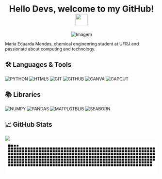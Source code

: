 <!-- TITLE -->
<h1 align="center">Hello Devs, welcome to my GitHub! <img align="center" src="https://raw.githubusercontent.com/zluvsand/zluvsand/master/wave.gif" height="40px" width="40px"> </h1>

<!-- GIF -->
<p align="center">
  <img src="https://i.pinimg.com/originals/ed/01/22/ed012259c25cd0a787064216db37c22d.gif" alt="Imagem">
</p>

Maria Eduarda Mendes, chemical engineering student at UFRJ and passionate about computing and technology. 

<!-- Languages and tools -->
<h2 align="left">🛠️ Languages & Tools</h2>
<div><img width="50px" src="https://cdn.jsdelivr.net/gh/devicons/devicon/icons/python/python-original.svg" title = "PYTHON"/>
<img width="50px" src="https://cdn.jsdelivr.net/gh/devicons/devicon/icons/html5/html5-original.svg" title = "HTML5"/>
<img width="50px" src="https://cdn.jsdelivr.net/gh/devicons/devicon/icons/git/git-plain.svg" title = "GIT"/>
<img width="50px" src="https://github.com/maduvime/maduvime/blob/main/4202098_github_code_developer_logo_icon.svg" title = "GITHUB"/>
<img width="50px" src="https://cdn.jsdelivr.net/gh/devicons/devicon/icons/canva/canva-original.svg" title = "CANVA"/>
<img width="50px" src="https://github.com/maduvime/maduvime/blob/main/capcut-svgrepo-com%20(2).svg" title = "CAPCUT"/>
</div>

<!-- Libraries -->
<h2 align="left">📚 Libraries</h2>
<div><img width="50px" src="https://cdn.jsdelivr.net/gh/devicons/devicon/icons/numpy/numpy-original.svg" title = "NUMPY"/> 
<img width="50px" src="https://cdn.jsdelivr.net/gh/devicons/devicon/icons/pandas/pandas-original.svg" title = "PANDAS"/>
<img width="50px" src="https://cdn.jsdelivr.net/gh/devicons/devicon/icons/matplotlib/matplotlib-original.svg" title = "MATPLOTBLIB"/>
<img width="57px" src="https://seaborn.pydata.org/_images/logo-mark-lightbg.svg" title = "SEABORN"/>
</div>

<!-- GitHub stats -->
<h2 align="left">📈 GitHub Stats</h2>
<img height="137px" src="https://github-readme-stats.vercel.app/api?username=maduvime&hide_title=true&hide_border=true&show_icons=true&include_all_commits=true&count_private=true&line_height=21&text_color=000&icon_color=000&bg_color=0,ea6161,ffc64d,fffc4d,52fa5a&theme=graywhite" />

<!-- Snake animation -->
<picture>
  <source media="(prefers-color-scheme: dark)" srcset="https://raw.githubusercontent.com/platane/platane/output/github-contribution-grid-snake-dark.svg">
  <source media="(prefers-color-scheme: light)" srcset="https://raw.githubusercontent.com/platane/platane/output/github-contribution-grid-snake.svg">
  <img alt="github contribution grid snake animation" src="https://raw.githubusercontent.com/platane/platane/output/github-contribution-grid-snake.svg">
</picture>
